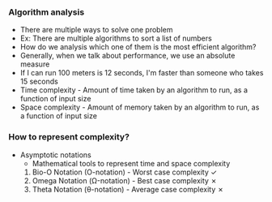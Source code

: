 ### Algorithm analysis

- There are multiple ways to solve one problem
- Ex: There are multiple algorithms to sort a list of numbers
- How do we analysis which one of them is the most efficient algorithm?
- Generally, when we talk about performance, we use an absolute measure
- If I can run 100 meters is 12 seconds, I'm faster than someone who takes 15 seconds
- Time complexity - Amount of time taken by an algorithm to run, as a function of input size
- Space complexity - Amount of memory taken by an algorithm to run, as a function of input size

### How to represent complexity?

- Asymptotic notations
  - Mathematical tools to represent time and space complexity
  1. Bio-O Notation (O-notation) - Worst case complexity &check;
  2. Omega Notation (Ω-notation) - Best case complexity &cross;
  3. Theta Notation (θ-notation) - Average case complexity &cross;
